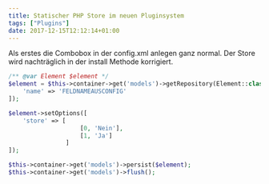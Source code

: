 ```yaml
---
title: Statischer PHP Store im neuen Pluginsystem
tags: ["Plugins"]
date: 2017-12-15T12:12:14+01:00
---
```


Als erstes die Combobox in der config.xml anlegen ganz normal. Der Store wird nachträglich in der install Methode korrigiert.

```php
/** @var Element $element */
$element = $this->container->get('models')->getRepository(Element::class)->findOneBy([
    'name' => 'FELDNAMEAUSCONFIG'
]);

$element->setOptions([
    'store' => [
                    [0, 'Nein'],
                    [1, 'Ja']
                ]
]);

$this->container->get('models')->persist($element);
$this->container->get('models')->flush();

```
